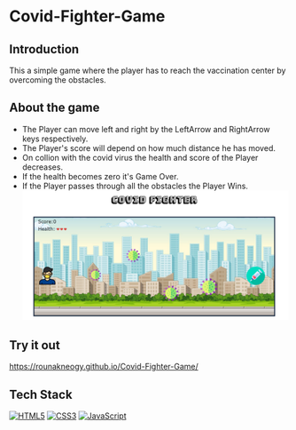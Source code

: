 # Covid-Fighter-Game
##  Introduction
This a simple game where the player has to reach the vaccination center by overcoming the obstacles.  
## About the game
- The Player can move left and right by the LeftArrow and RightArrow keys respectively.
- The Player's score will depend on how much distance he has moved.
- On collion with the covid virus the health and score of the Player decreases.
- If the health becomes zero it's Game Over. 
- If the Player passes through all the obstacles the Player Wins.
 ![](SS.png)
 
## Try it out
https://rounakneogy.github.io/Covid-Fighter-Game/
## Tech Stack
<a href="https://www.w3.org/TR/html5/" title="HTML5"><img src="https://github.com/get-icon/geticon/raw/master/icons/html-5.svg" alt="HTML5" width="50px" height="50px"></a>
<a href="https://www.w3.org/TR/CSS/" title="CSS3"><img src="https://github.com/get-icon/geticon/raw/master/icons/css-3.svg" alt="CSS3" width="50px" height="50px"></a> 
<a href="https://developer.mozilla.org/en-US/docs/Web/JavaScript" title="JavaScript"><img src="https://github.com/get-icon/geticon/raw/master/icons/javascript.svg" alt="JavaScript" width="50px" height="50px"></a>


